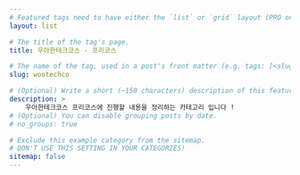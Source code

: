 ```yaml
---
# Featured tags need to have either the `list` or `grid` layout (PRO only).
layout: list

# The title of the tag's page.
title: 우아한테크코스 - 프리코스

# The name of the tag, used in a post's front matter (e.g. tags: [<slug>]).
slug: wootechco

# (Optional) Write a short (~150 characters) description of this featured tag.
description: >
    우아한테크코스 프리코스에 진행할 내용을 정리하는 카테고리 입니다 !
# (Optional) You can disable grouping posts by date.
# no_groups: true

# Exclude this example category from the sitemap.
# DON'T USE THIS SETTING IN YOUR CATEGORIES!
sitemap: false
---
```


